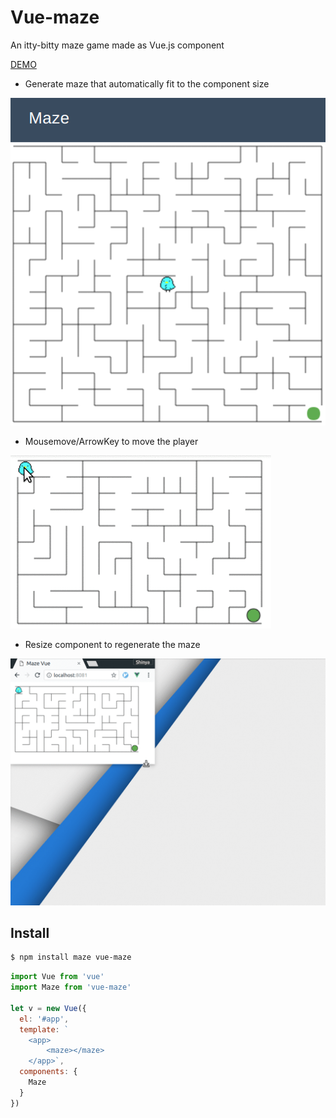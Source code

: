 Vue-maze
===

An itty-bitty maze game made as Vue.js component

[DEMO](https://meganetaaan.github.io/maze/)

* Generate maze that automatically fit to the component size

![maze-vue](doc/maze-vue.png)

* Mousemove/ArrowKey to move the player

![maze-vue2](doc/maze-vue2.gif)

* Resize component to regenerate the maze

![maze-vue-resize](doc/maze-resize.gif)

## Install

```bash
$ npm install maze vue-maze
```

```JavaScript
import Vue from 'vue'
import Maze from 'vue-maze'

let v = new Vue({
  el: '#app',
  template: `
    <app>
        <maze></maze>
    </app>`,
  components: {
    Maze
  }
})

```
